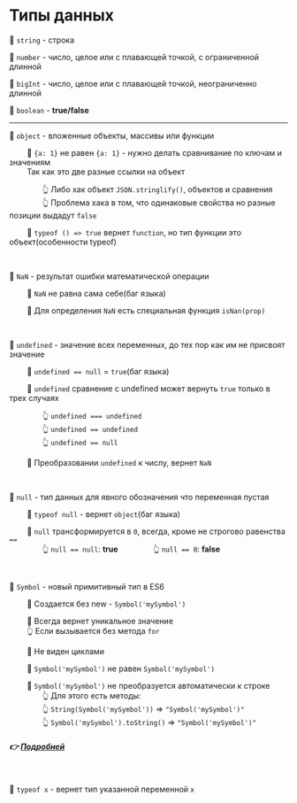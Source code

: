 # Типы данных

💠 `string` - строка

💠 `number` - число, целое или с плавающей точкой, с ограниченной длинной  

💠 `bigInt` - число, целое или с плавающей точкой, неограниченно длинной  

💠 `boolean` - **true/false**  

___

💠 `object` - вложенные объекты, массивы или функции

&emsp;&emsp; 🔹 `{a: 1}` не равен `{a: 1}` - нужно делать сравнивание по ключам и значениям  
&emsp;&emsp; Так как это две разные ссылки на объект  

&emsp;&emsp;&emsp;&emsp; 👆 Либо хак объект `JSON.stringlify()`, объектов и сравнения    
&emsp;&emsp;&emsp;&emsp; 👆 Проблема хака в том, что одинаковые свойства но разные позиции выдадут `false`   
    
&emsp;&emsp; 🛑 `typeof () => true`  вернет `function`, но тип функции это объект(особенности typeof)

<br>

💠 `NaN` - результат ошибки математической операции

&emsp;&emsp; 🛑 `NaN` не равна сама себе(баг языка)

&emsp;&emsp; 🔹 Для определения `NaN` есть специальная функция `isNan(prop)`

<br>

💠 `undefined` - значение всех переменных, до тех пор как им не присвоят значение
    
&emsp;&emsp; 🛑 `undefined == null` = `true`(баг языка)
    
&emsp;&emsp; 🔹 `undefined` сравнение с undefined может вернуть `true` только в трех случаях  

&emsp;&emsp;&emsp;&emsp; 👆 `undefined === undefined`   
&emsp;&emsp;&emsp;&emsp; 👆 `undefined == undefined`   
&emsp;&emsp;&emsp;&emsp; 👆 `undefined == null`   

&emsp;&emsp; 🔹 Преобразовании `undefined` к числу, вернет `NaN`

<br>

💠 `null` - тип данных для явного обозначения что переменная пустая     

&emsp;&emsp; 🛑 `typeof null` - вернет `object`(баг языка)  

&emsp;&emsp; 🛑 `null` трансформируется в `0`, всегда, кроме не строгово равенства `==`  
&emsp;&emsp;&emsp;&emsp; 👆 `null == null`: **true**
&emsp;&emsp;&emsp;&emsp; 👆 `null == 0`: **false**

<br>

💠 `Symbol` - новый примитивный тип в ES6

&emsp;&emsp; 🔹 Создается без new - `Symbol('mySymbol')`   
   
&emsp;&emsp; 🔹 Всегда вернет уникальное значение  
&emsp;&emsp; 👆 Если вызывается без метода `for`

&emsp;&emsp; 🔹 Не виден циклами 
  
&emsp;&emsp; 🔹 `Symbol('mySymbol')` не равен `Symbol('mySymbol')`

&emsp;&emsp; 🔹 `Symbol('mySymbol')` не преобразуется автоматически к строке  
&emsp;&emsp;&emsp;&emsp; 👆 Для этого есть методы:   
&emsp;&emsp;&emsp;&emsp; 👆 `String(Symbol('mySymbol'))` => `"Symbol('mySymbol')"`   
&emsp;&emsp;&emsp;&emsp; 👆 `Symbol('mySymbol').toString()` => `"Symbol('mySymbol')"`

##### 👉 **<a href="pages/symbol/readme.md">Подробней</a>**
     
<br>

💠 `typeof x` - вернет тип указанной переменной `x` 